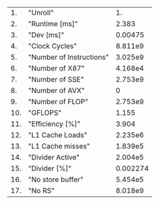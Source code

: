 |     |                          |          |
|-----|--------------------------|----------|
| 1.  | "Unroll"                 | 1.       |
| 2.  | "Runtime [ms]"           | 2.383    |
| 3.  | "Dev [ms]"               | 0.00475  |
| 4.  | "Clock Cycles"           | 8.811e9  |
| 5.  | "Number of Instructions" | 3.025e9  |
| 6.  | "Number of X87"          | 4.168e4  |
| 7.  | "Number of SSE"          | 2.753e9  |
| 8.  | "Number of AVX"          | 0        |
| 9.  | "Number of FLOP"         | 2.753e9  |
| 10. | "GFLOPS"                 | 1.155    |
| 11. | "Efficiency [%]"         | 3.904    |
| 12. | "L1 Cache Loads"         | 2.235e6  |
| 13. | "L1 Cache misses"        | 1.839e5  |
| 14. | "Divider Active"         | 2.004e5  |
| 15. | "Divider [%]"            | 0.002274 |
| 16. | "No store buffer"        | 5.454e5  |
| 17. | "No RS"                  | 8.018e9  |
